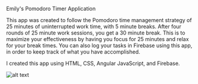 Emily's Pomodoro Timer Application

This app was created to follow the Pomodoro time management strategy of 25 minutes of uninterrupted work time, with 5 minute breaks. After four rounds of 25 minute work sessions, you get a 30 minute break. This is to maximize your effectiveness by having you focus for 25 minutes and relax for your break times. You can also log your tasks in Firebase using this app, in order to keep track of what you have accomplished.

I created this app using HTML, CSS, Angular JavaScript, and Firebase.


![alt text](/assets/images/PomodoroScreenshot.jpg)
